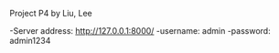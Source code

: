 Project P4
by Liu, Lee

-Server address: http://127.0.0.1:8000/
-username: admin
-password: admin1234

